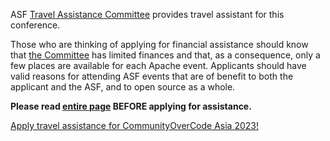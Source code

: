 
ASF [Travel Assistance Committee](https://tac.apache.org/) provides travel assistant for this conference.  

Those who are thinking of applying for financial assistance should know that [the Committee](https://tac.apache.org/) has limited finances and that, as a consequence, only a few places are available for each Apache event. Applicants should have valid reasons for attending ASF events that are of benefit to both the applicant and the ASF, and to open source as a whole.

**Please read [entire page](https://tac.apache.org/) BEFORE applying for assistance.**

[Apply travel assistance for CommunityOverCode Asia 2023!](https://tac-apply.apache.org/event?id=Community_Over_Code_Asia_2023)
